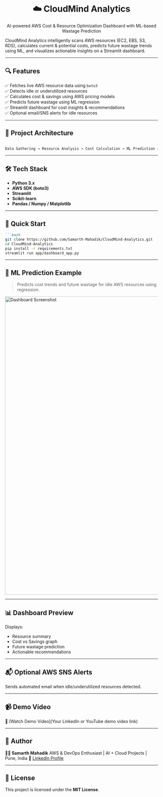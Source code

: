 <h1 align="center">☁️ CloudMind Analytics</h1>
<p align="center">AI-powered AWS Cost & Resource Optimization Dashboard with ML-based Wastage Prediction</p>

CloudMind Analytics intelligently scans AWS resources (EC2, EBS, S3, RDS), calculates current & potential costs, predicts future wastage trends using ML, and visualizes actionable insights on a Streamlit dashboard.

---

## 🔍 Features

✅ Fetches live AWS resource data using `boto3`  
✅ Detects idle or underutilized resources  
✅ Calculates cost & savings using AWS pricing models  
✅ Predicts future wastage using ML regression  
✅ Streamlit dashboard for cost insights & recommendations  
✅ Optional email/SNS alerts for idle resources  

---

## 🧩 Project Architecture

```markdown

Data Gathering → Resource Analysis → Cost Calculation → ML Prediction → Dashboard → Alerts

````

---

## 🛠️ Tech Stack

- **Python 3.x**
- **AWS SDK (boto3)**
- **Streamlit**
- **Scikit-learn**
- **Pandas / Numpy / Matplotlib**

---

## 🚀 Quick Start

```markdown
```bash
git clone https://github.com/Samarth-Mahadik/CloudMind-Analytics.git
cd CloudMind-Analytics
pip install -r requirements.txt
streamlit run app/dashboard_app.py
````

---

## 🧠 ML Prediction Example

> Predicts cost trends and future wastage for idle AWS resources using regression.

<img width="1920" height="979" alt="Dashboard Screenshot" src="https://github.com/user-attachments/assets/5e49fdf3-9140-43d4-8d41-8422d0bf76d0" />


---

## 📊 Dashboard Preview

Displays:

* Resource summary
* Cost vs Savings graph
* Future wastage prediction
* Actionable recommendations

---

## 📬 Optional AWS SNS Alerts

Sends automated email when idle/underutilized resources detected.

---

## 📹 Demo Video

🎥 [Watch Demo Video](Your LinkedIn or YouTube demo video link)

---

## 💼 Author

**👨‍💻 Samarth Mahadik**
AWS & DevOps Enthusiast | AI + Cloud Projects | Pune, India
🔗 [LinkedIn Profile](https://www.linkedin.com/in/samarth-mahadik-8a7965339/)

---

## 🪪 License

This project is licensed under the **MIT License**.
